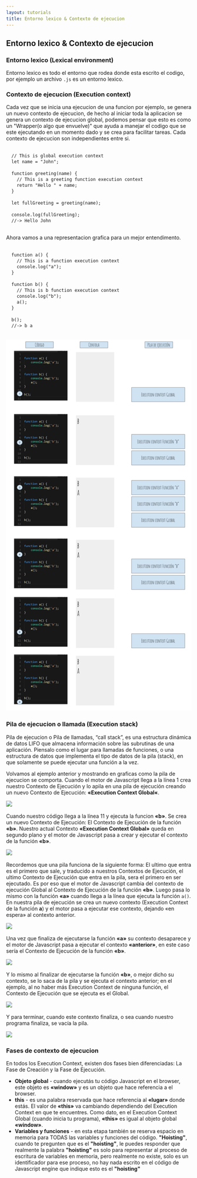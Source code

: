 ```yaml
---
layout: tutorials
title: Entorno lexico & Contexto de ejecucion
---
```

<h2 class="tutorials-content__sub-title">Entorno lexico & Contexto de ejecucion</h2>

<h3 class="tutorials-content__sub-title">Entorno lexico (Lexical environment)</h3>

<p class="tutorials-content__text">Entorno lexico es todo el entorno que rodea donde esta escrito el codigo, por ejemplo un archivo <code class="tutorials__code">.js</code> es un entorno lexico.</p>

<h3 class="tutorials-content__sub-title">Contexto de ejecucion (Execution context)</h3>

<p class="tutorials-content__text">Cada vez que se inicia una ejecucion de una funcion por ejemplo, se genera un nuevo contexto de ejecucion, de hecho al iniciar toda la aplicacion se genera un contexto de ejecucion global, podemos pensar que esto es como un "Wrapper(o algo que envuelve)" que ayuda a manejar el codigo que se este ejecutando en un momento dado y se crea para facilitar tareas. Cada contexto de ejecucion son independientes entre si.</p>

<pre>
  <code class="language-javascript">
  // This is global execution context
  let name = "John";

  function greeting(name) {
    // This is a greeting function execution context
    return "Hello " + name;
  }

  let fullGreeting = greeting(name);

  console.log(fullGreeting);
  //-> Hello John
  </code>
</pre>

<p class="tutorials-content__text">Ahora vamos a una representacion grafica para un mejor entendimento.</p>

<pre>
  <code class="language-javascript">
  function a() {
    // This is a function execution context
    console.log("a");
  }

  function b() {
    // This is b function execution context
    console.log("b");
    a();
  }

  b();
  //-> b a
  </code>
</pre>

<div class="tutorials-content__image">
  <img src="https://raw.githubusercontent.com/imoralescs/imoralescs.github.io/master/images/execution-context-como-se-crea-paso-a-paso.png" />
</div>

<h3 class="tutorials-content__sub-title">Pila de ejecucion o llamada (Execution stack)</h3>

<p class="tutorials-content__text">Pila de ejecucion o Pila de llamadas, “call stack”, es una estructura dinámica de datos LIFO que almacena información sobre las subrutinas de una aplicación. Piensalo como el lugar para llamadas de funciones, o una estructura de datos que implementa el tipo de datos de la pila (stack), en que solamente se puede ejecutar una función a la vez.</p>

<p class="tutorials-content__text">Volvamos al ejemplo anterior y mostrando en graficas como la pila de ejecucion se comporta. Cuando el motor de Javascript llega a la línea 1 crea nuestro Contexto de Ejecución y lo apila en una pila de ejecución creando un nuevo Contexto de Ejecución: <b>«Execution Context Global«</b>.</p>

<div class="tutorials-content__image">
  <img src="https://raw.githubusercontent.com/imoralescs/imoralescs.github.io/master/images/pila-de-ejecuci%C3%B3n-paso-1.png" />
</div>

<p class="tutorials-content__text">Cuando nuestro código llega a la línea 11 y ejecuta la funcion <b>«b»</b>. Se crea un nuevo Contexto de Ejecución: El Contexto de Ejecución de la función <b>«b»</b>. Nuestro actual Contexto <b>«Execution Context Global»</b> queda en segundo plano y el motor de Javascript pasa a crear y ejecutar el contexto de la función <b>«b»</b>.</p>

<div class="tutorials-content__image">
  <img src="https://raw.githubusercontent.com/imoralescs/imoralescs.github.io/master/images/pila-de-ejecuci%C3%B3n-paso-2.png" />
</div>

<p class="tutorials-content__text">Recordemos que una pila funciona de la siguiente forma: El ultimo que entra es el primero que sale, y traducido a nuestros Contextos de Ejecución, el ultimo Contexto de Ejecución que entra en la pila, sera el primero en ser ejecutado. Es por eso que el motor de Javascript cambia del contexto de ejecución Global al Contexto de Ejecución de la función <b>«b»</b>. Luego pasa lo mismo con la función <b>«a»</b> cuando llega a la línea que ejecuta la función <code class="tutorials__code">a()</code>. En nuestra pila de ejecución se crea un nuevo contexto (Execution Context de la función <b>a</b>) y el motor pasa a ejecutar ese contexto, dejando «en espera» al contexto anterior.</p>

<div class="tutorials-content__image">
  <img src="https://raw.githubusercontent.com/imoralescs/imoralescs.github.io/master/images/pila-de-ejecuci%C3%B3n-paso-3.png" />
</div>

<p class="tutorials-content__text">Una vez que finaliza de ejecutarse la función <b>«a»</b> su contexto desaparece y el motor de Javascript pasa a ejecutar el contexto <b>«anterior»</b>, en este caso sería el Contexto de Ejecución de la función <b>«b»</b>.</p>

<div class="tutorials-content__image">
  <img src="https://raw.githubusercontent.com/imoralescs/imoralescs.github.io/master/images/pila-de-ejecuci%C3%B3n-paso-2.png" />
</div>

<p class="tutorials-content__text">Y lo mismo al finalizar de ejecutarse la función <b>«b»</b>, o mejor dicho su contexto, se lo saca de la pila y se ejecuta el contexto anterior; en el ejemplo, al no haber más Execution Context de ninguna función, el Contexto de Ejecución que se ejecuta es el Global.</p>

<div class="tutorials-content__image">
  <img src="https://raw.githubusercontent.com/imoralescs/imoralescs.github.io/master/images/pila-de-ejecuci%C3%B3n-paso-1.png" />
</div>

<p class="tutorials-content__text">Y para terminar, cuando este contexto finaliza, o sea cuando nuestro programa finaliza, se vacía la pila.</p>

<div class="tutorials-content__image">
  <img src="https://raw.githubusercontent.com/imoralescs/imoralescs.github.io/master/images/pila-de-ejecuci%C3%B3n-paso-0.png" />
</div>

<h3 class="tutorials-content__sub-title">Fases de contexto de ejecucion</h3>

<p class="tutorials-content__text">En todos los Execution Context, existen dos fases bien diferenciadas: La Fase de Creación y la Fase de Ejecución.</p>

<ul class="tutorials-content__list">
  <li class="tutorials-content__list-element" ><b>Objeto global</b> - cuando ejecutás tu código Javascript en el browser, este objeto es <b>«window»</b> y es un objeto que hace referencia a el browser.</li>
  <li class="tutorials-content__list-element" ><b>this</b> - es una palabra reservada que hace referencia al <b>«lugar»</b> donde estás. El valor de <b>«this»</b> va cambiando dependiendo del Execution Context en que te encuentres. Como dato, en el Execution Context Global (cuando inicia tu programa), <b>«this»</b> es igual al objeto global <b>«window»</b>.</li>
  <li class="tutorials-content__list-element" ><b>Variables y funciones</b> - en esta etapa también se reserva espacio en memoria para TODAS las variables y funciones del código. <b>"Hoisting"</b>, cuando te pregunten que es el <b>"hoisting"</b>, le puedes responder que realmente la palabra <b>"hoisting"</b> es solo para representar al proceso de escritura de variables en memoria, pero realmente no existe, solo es un identificador para ese proceso, no hay nada escrito en el código de Javascript engine que indique esto es el <b>"hoisting"</b></li>
</ul>
